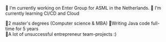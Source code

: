 




🔭 I’m currently working on Enter Group for ASML in the Netherlands.
🌱 I’m currently learning CI/CD and Cloud

👋2 master's degrees (Computer science & MBA)
👋Writing Java code full-time for 5 years \
👋A lot of unsuccessful entrepreneur team-projects :)

